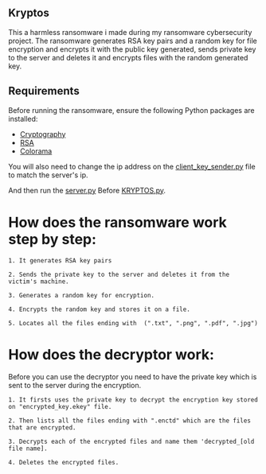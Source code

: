 ## Kryptos
This a harmless ransomware i made during my ransomware cybersecurity project.
The ransomware generates RSA key pairs and a random key for file encryption and  encrypts it with the public key generated, sends private key to the server and  deletes it and encrypts files with the random generated key.

## Requirements
Before running the ransomware, ensure the following Python packages are installed:

  - [Cryptography](https://pypi.org/project/cryptography/)
  - [RSA](https://pypi.org/project/rsa/)
  - [Colorama](https://pypi.org/project/colorama/)
 

You will also need to change the ip address on the [client_key_sender.py](https://github.com/OMARomd23/Kryptos/blob/main/client_key_sender.py) file to match the server's ip.

And then run the [server.py](https://github.com/OMARomd23/Kryptos/blob/main/server.py) Before [KRYPTOS.py](https://github.com/OMARomd23/Kryptos/blob/main/KRYPTOS.py).

# How does  the ransomware work step by step:

	1. It generates RSA key pairs
	
	2. Sends the private key to the server and deletes it from the victim's machine.
	
	3. Generates a random key for encryption.
	
	4. Encrypts the random key and stores it on a file.
	
	5. Locates all the files ending with  (".txt", ".png", ".pdf", ".jpg")
	
# How does the decryptor work:

 Before you can use the decryptor you need to have the private key which is sent to the server during the encryption.


	1. It firsts uses the private key to decrypt the encryption key stored on "encrypted_key.ekey" file.
 	
  	2. Then lists all the files ending with ".enctd" which are the files that are encrypted.
	
	3. Decrypts each of the encrypted files and name them 'decrypted_[old file name].
 
	4. Deletes the encrypted files.
